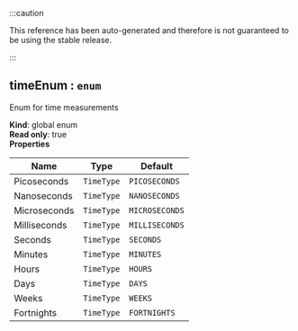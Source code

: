 
:::caution

This reference has been auto-generated and therefore is not guaranteed to be using the stable release.

:::

<a name="timeEnum"></a>

## timeEnum : <code>enum</code>
Enum for time measurements

**Kind**: global enum  
**Read only**: true  
**Properties**

| Name | Type | Default |
| --- | --- | --- |
| Picoseconds | <code>TimeType</code> | <code>PICOSECONDS</code> | 
| Nanoseconds | <code>TimeType</code> | <code>NANOSECONDS</code> | 
| Microseconds | <code>TimeType</code> | <code>MICROSECONDS</code> | 
| Milliseconds | <code>TimeType</code> | <code>MILLISECONDS</code> | 
| Seconds | <code>TimeType</code> | <code>SECONDS</code> | 
| Minutes | <code>TimeType</code> | <code>MINUTES</code> | 
| Hours | <code>TimeType</code> | <code>HOURS</code> | 
| Days | <code>TimeType</code> | <code>DAYS</code> | 
| Weeks | <code>TimeType</code> | <code>WEEKS</code> | 
| Fortnights | <code>TimeType</code> | <code>FORTNIGHTS</code> | 

